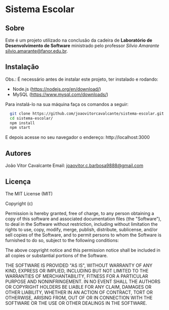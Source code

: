 # Sistema Escolar

## Sobre

Este é um projeto utilizado na conclusão da cadeira de **Laboratório de Desenvolvimento de Software** ministrado pelo professor *Silvio Amarante* <silvio.amarante@fanor.edu.br>.

## Instalação

Obs.: É necessário antes de instalar este projeto, ter instalado e rodando:

* Node.js (https://nodejs.org/en/download/)
* MySQL (https://www.mysql.com/downloads/)

Para instalá-lo na sua máquina faça os comandos a seguir:

``` bash
  git clone https://github.com/joaovitorcavalcante/sistema-escolar.git
  cd sistema-escolar/
  npm install
  npm start
```

E depois acesse no seu navegador o endereço: http://localhost:3000

## Autores
João Vitor Cavalcante
Email: <joaovitor.c.barbosa9888@gmail.com>

## Licença

The MIT License (MIT)

Copyright (c)

Permission is hereby granted, free of charge, to any person obtaining a copy
of this software and associated documentation files (the "Software"), to deal
in the Software without restriction, including without limitation the rights
to use, copy, modify, merge, publish, distribute, sublicense, and/or sell
copies of the Software, and to permit persons to whom the Software is
furnished to do so, subject to the following conditions:

The above copyright notice and this permission notice shall be included in
all copies or substantial portions of the Software.

THE SOFTWARE IS PROVIDED "AS IS", WITHOUT WARRANTY OF ANY KIND, EXPRESS OR
IMPLIED, INCLUDING BUT NOT LIMITED TO THE WARRANTIES OF MERCHANTABILITY,
FITNESS FOR A PARTICULAR PURPOSE AND NONINFRINGEMENT. IN NO EVENT SHALL THE
AUTHORS OR COPYRIGHT HOLDERS BE LIABLE FOR ANY CLAIM, DAMAGES OR OTHER
LIABILITY, WHETHER IN AN ACTION OF CONTRACT, TORT OR OTHERWISE, ARISING FROM,
OUT OF OR IN CONNECTION WITH THE SOFTWARE OR THE USE OR OTHER DEALINGS IN
THE SOFTWARE.
